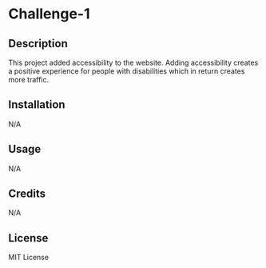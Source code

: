 # Challenge-1

## Description

This project added accessibility to the website. Adding accessibility creates a positive experience for people with disabilities which in return creates more traffic. 


## Installation

N/A

## Usage

N/A

## Credits

N/A

## License

MIT License
